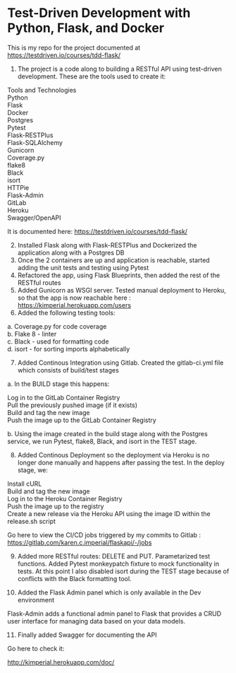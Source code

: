 # Test-Driven Development with Python, Flask, and Docker

This is my repo for the project documented at https://testdriven.io/courses/tdd-flask/


1. The project is a code along to building a RESTful API using test-driven development. These are the tools used to create it:

Tools and Technologies <br />
Python <br />
Flask <br />
Docker <br />
Postgres <br />
Pytest <br />
Flask-RESTPlus <br />
Flask-SQLAlchemy <br />
Gunicorn <br />
Coverage.py <br />
flake8 <br />
Black <br />
isort <br />
HTTPie <br />
Flask-Admin <br />
GitLab <br />
Heroku <br />
Swagger/OpenAPI <br />

It is documented here: https://testdriven.io/courses/tdd-flask/ <br />

2. Installed Flask along with Flask-RESTPlus and Dockerized the application along with a Postgres DB
3. Once the 2 containers are up and application is reachable, started adding the unit tests and testing using Pytest
4. Refactored the app, using Flask Blueprints, then added the rest of the RESTful routes
5. Added Gunicorn as WSGI server. Tested manual deployment to Heroku, so that the app is now reachable here : https://kimperial.herokuapp.com/users
6. Added the following testing tools:

a. Coverage.py for code coverage <br />
b. Flake 8 - linter <br />
c. Black - used for formatting code <br />
d. isort - for sorting imports alphabetically <br />

7. Added Continous Integration using Gitlab. Created the gitlab-ci.yml file which consists of build/test stages 

a. In the BUILD stage this happens: <br />

Log in to the GitLab Container Registry <br />
Pull the previously pushed image (if it exists) <br />
Build and tag the new image <br />
Push the image up to the GitLab Container Registry <br />

b. Using the image created in the build stage along with the Postgres service, we run Pytest, flake8, Black, and isort in the TEST stage. <br />

8. Added Continous Deployment so the deployment via Heroku is no longer done manually and happens after passing the test. In the deploy stage, we:

Install cURL <br />
Build and tag the new image <br />
Log in to the Heroku Container Registry <br />
Push the image up to the registry <br />
Create a new release via the Heroku API using the image ID within the release.sh script <br />

Go here to view the CI/CD jobs triggered by my commits to Gitlab : https://gitlab.com/karen.c.imperial/flaskapi/-/jobs <br />

9. Added more RESTful routes: DELETE and PUT. Parametarized test functions. Added Pytest monkeypatch fixture to mock functionality in tests. At this point I also disabled isort during the TEST stage because of conflicts with the Black formatting tool. 

10. Added the Flask Admin panel which is only available in the Dev environment

Flask-Admin adds a functional admin panel to Flask that provides a CRUD user interface for managing data based on your data models. <br />

11. Finally added Swagger for documenting the API

Go here to check it: <br />

http://kimperial.herokuapp.com/doc/ <br />






